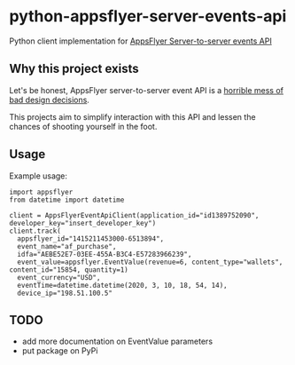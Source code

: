 # python-appsflyer-server-events-api

Python client implementation for [AppsFlyer Server-to-server events API](https://support.appsflyer.com/hc/en-us/articles/207034486-Server-to-server-events-API#setup)

## Why this project exists

Let's be honest, AppsFlyer server-to-server event API is a [horrible mess of bad design decisions](https://medium.com/@DataGreed/bad-api-design-studying-confusing-appsflyer-server-to-server-api-3c0a2af0b991).

This projects aim to simplify interaction with this API and lessen the chances of shooting yourself in the foot. 

## Usage

Example usage:

```
import appsflyer
from datetime import datetime

client = AppsFlyerEventApiClient(application_id="id1389752090", developer_key="insert_developer_key")
client.track(
  appsflyer_id="1415211453000-6513894", 
  event_name="af_purchase", 
  idfa="AEBE52E7-03EE-455A-B3C4-E57283966239", 
  event_value=appsflyer.EventValue(revenue=6, content_type="wallets", content_id="15854, quantity=1)
  event_currency="USD",
  eventTime=datetime.datetime(2020, 3, 10, 18, 54, 14),
  device_ip="198.51.100.5"
```

## TODO

- add more documentation on EventValue parameters
- put package on PyPi

